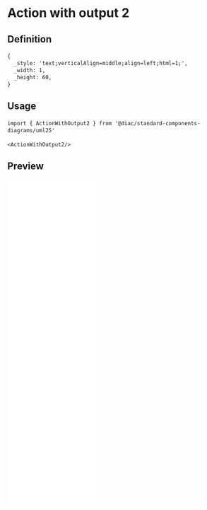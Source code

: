 # Action with output 2

## Definition

```
{
  _style: 'text;verticalAlign=middle;align=left;html=1;',
  _width: 1,
  _height: 60,
}
```

## Usage

```
import { ActionWithOutput2 } from '@diac/standard-components-diagrams/uml25'

<ActionWithOutput2/>
```

## Preview

<img src="./action-with-output-2.png" width="200"/>
